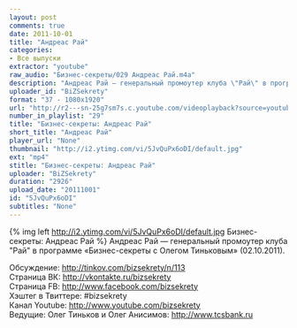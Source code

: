 ```yaml
---
layout: post
comments: true
date: 2011-10-01
title: "Андреас Рай"
categories:
- Все выпуски
extractor: "youtube"
raw_audio: "Бизнес-секреты/029 Андреас Рай.m4a"
description: "Андреас Рай — генеральный промоутер клуба \"Рай\" в программе «Бизнес-секреты с Олегом Тиньковым» (02.10.2011).\n\nОбсуждение: http://tinkov.com/bizsekrety/n/113\nСтраница ВК: http://vkontakte.ru/bizsekrety\nСтраница FB: http://www.facebook.com/bizsekrety\nХэштег в Твиттере: #bizsekrety\nКанал Youtube: http://www.youtube.com/bizsekrety\nВедущие: Олег Тиньков и Олег Анисимов: http://www.tcsbank.ru"
uploader_id: "BiZSekrety"
format: "37 - 1080x1920"
url: "http://r2---sn-25g7sm7s.c.youtube.com/videoplayback?source=youtube&sver=3&mv=m&ratebypass=yes&ms=au&mt=1362407953&key=yt1&ip=92.255.182.31&newshard=yes&fexp=931601%2C914033%2C920704%2C912806%2C902000%2C922403%2C922405%2C929901%2C913605%2C925006%2C906938%2C931202%2C908529%2C920201%2C930101%2C906834%2C913570%2C901451&id=e49bd0b8fc7aa032&upn=1K3aHMVtWMk&sparams=cp%2Cid%2Cip%2Cipbits%2Citag%2Cratebypass%2Csource%2Cupn%2Cexpire&cp=U0hVR1ROTl9KUkNONV9MSFJJOkh6a3hTVkU0MElz&itag=37&ipbits=8&expire=1362430858&signature=756DAA2148DD4EAF91852EC587D17C43494263CD.D492EC05DCA1D9FFA1D7EA7423F2304933A2838E"
number_in_playlist: "29"
title: "Бизнес-секреты: Андреас Рай"
short_title: "Андреас Рай"
player_url: "None"
thumbnail: "http://i2.ytimg.com/vi/5JvQuPx6oDI/default.jpg"
ext: "mp4"
stitle: "Бизнес-секреты: Андреас Рай"
uploader: "BiZSekrety"
duration: "2926"
upload_date: "20111001"
id: "5JvQuPx6oDI"
subtitles: "None"
---
```


{% img left http://i2.ytimg.com/vi/5JvQuPx6oDI/default.jpg Бизнес-секреты: Андреас Рай %}
Андреас Рай — генеральный промоутер клуба "Рай" в программе «Бизнес-секреты с Олегом Тиньковым» (02.10.2011).  
  
Обсуждение: http://tinkov.com/bizsekrety/n/113  
Страница ВК: http://vkontakte.ru/bizsekrety  
Страница FB: http://www.facebook.com/bizsekrety  
Хэштег в Твиттере: #bizsekrety  
Канал Youtube: http://www.youtube.com/bizsekrety  
Ведущие: Олег Тиньков и Олег Анисимов: http://www.tcsbank.ru